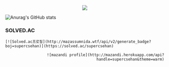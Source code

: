 
<!--
**jhgl0419/jhgl0419** is a ✨ _special_ ✨ repository because its `README.md` (this file) appears on your GitHub profile.

Here are some ideas to get you started:

- 🔭 I’m currently working on ...
- 🌱 I’m currently learning ...
- 👯 I’m looking to collaborate on ...
- 🤔 I’m looking for help with ...
- 💬 Ask me about ...
- 📫 How to reach me: ...
- 😄 Pronouns: ...
- ⚡ Fun fact: ...
-->
<div align="center">
  <a href="https://github.com/devxb/gitanimals">
    <img src="https://render.gitanimals.org/farms/jhgl0419"/>
  </a>
</div>

![Anurag's GitHub stats](https://github-readme-stats.vercel.app/api?username=jhgl0419&show_icons=true&theme=radical)
### SOLVED.AC
<div>
  <div align="left">
    
    [![Solved.ac프로필](http://mazassumnida.wtf/api/v2/generate_badge?boj=supercsehan)](https://solved.ac/supercsehan)
    
  </div>
  <div align="right">
    
    ![mazandi profile](http://mazandi.herokuapp.com/api?handle=supercsehan&theme=warm)
    
  </div>
  
  
</div>


